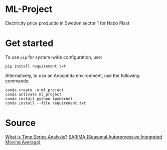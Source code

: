 # ML-Project

Electricity price productio in Sweden sector 1 for Habo Plast

# Get started

To use `pip` for system-wide configuration, use:

```plain
pip install requirement.txt
```

Alternatively, to use an Anaconda environment, use the following commands:

```plain
conda create -n ml_project
conda activate ml_project
conda install python ipykernel
conda install --file requirement.txt
```

# Source

[What is Time Series Analysis?](https://www.youtube.com/watch?v=GE3JOFwTWVM)
[SARIMA (Seasonal Autoregressive Integrated Moving Average)](https://www.geeksforgeeks.org/sarima-seasonal-autoregressive-integrated-moving-average/)
